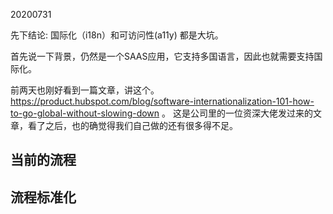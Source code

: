 20200731

先下结论: 国际化（i18n）和可访问性(a11y) 都是大坑。


首先说一下背景，仍然是一个SAAS应用，它支持多国语言，因此也就需要支持国际化。

前两天也刚好看到一篇文章，讲这个。https://product.hubspot.com/blog/software-internationalization-101-how-to-go-global-without-slowing-down 。 这是公司里的一位资深大佬发过来的文章，看了之后，也的确觉得我们自己做的还有很多得不足。

## 当前的流程




##  流程标准化



